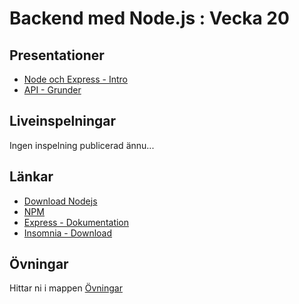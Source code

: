 # Backend med Node.js : Vecka 20

## Presentationer
- [Node och Express - Intro](https://docs.google.com/presentation/d/1txMLDOQeviTasgdInVb8YMfXzy1tvF56_DcD_zoxrWg/edit?usp=sharing)
- [API - Grunder](https://docs.google.com/presentation/d/1Aw3ijmXH-wPKJTHfRikSVOSRiYXevD1z/edit?usp=sharing&ouid=117251319654116712560&rtpof=true&sd=true)

## Liveinspelningar
Ingen inspelning publicerad ännu...

## Länkar
- [Download Nodejs](https://nodejs.org/en)
- [NPM](https://www.npmjs.com/)
- [Express - Dokumentation](https://expressjs.com/)
- [Insomnia - Download](https://insomnia.rest/download)


## Övningar
Hittar ni i mappen [Övningar](https://github.com/Santosnr6/node_lektion_13maj/tree/main/%C3%96vningar)


